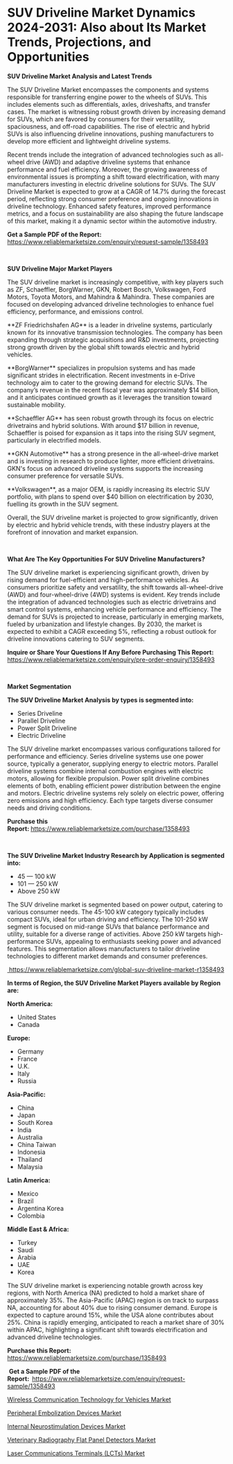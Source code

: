 <p><h1>SUV Driveline Market Dynamics 2024-2031: Also about Its Market Trends, Projections, and Opportunities</h1></p><p><strong>SUV Driveline Market Analysis and Latest Trends</strong></p>
<p><p>The SUV Driveline Market encompasses the components and systems responsible for transferring engine power to the wheels of SUVs. This includes elements such as differentials, axles, driveshafts, and transfer cases. The market is witnessing robust growth driven by increasing demand for SUVs, which are favored by consumers for their versatility, spaciousness, and off-road capabilities. The rise of electric and hybrid SUVs is also influencing driveline innovations, pushing manufacturers to develop more efficient and lightweight driveline systems.</p><p>Recent trends include the integration of advanced technologies such as all-wheel drive (AWD) and adaptive driveline systems that enhance performance and fuel efficiency. Moreover, the growing awareness of environmental issues is prompting a shift toward electrification, with many manufacturers investing in electric driveline solutions for SUVs. The SUV Driveline Market is expected to grow at a CAGR of 14.7% during the forecast period, reflecting strong consumer preference and ongoing innovations in driveline technology. Enhanced safety features, improved performance metrics, and a focus on sustainability are also shaping the future landscape of this market, making it a dynamic sector within the automotive industry.</p></p>
<p><strong>Get a Sample PDF of the Report:&nbsp;</strong> <a href="https://www.reliablemarketsize.com/enquiry/request-sample/1358493?utm_campaign=1131&utm_medium=2&utm_source=Github&utm_content=ia&utm_term=11102024&utm_id=suv-driveline">https://www.reliablemarketsize.com/enquiry/request-sample/1358493</a></p>
<p>&nbsp;</p>
<p><strong>SUV Driveline Major Market Players</strong></p>
<p><p>The SUV driveline market is increasingly competitive, with key players such as ZF, Schaeffler, BorgWarner, GKN, Robert Bosch, Volkswagen, Ford Motors, Toyota Motors, and Mahindra & Mahindra. These companies are focused on developing advanced driveline technologies to enhance fuel efficiency, performance, and emissions control.</p><p>**ZF Friedrichshafen AG** is a leader in driveline systems, particularly known for its innovative transmission technologies. The company has been expanding through strategic acquisitions and R&D investments, projecting strong growth driven by the global shift towards electric and hybrid vehicles.</p><p>**BorgWarner** specializes in propulsion systems and has made significant strides in electrification. Recent investments in e-Drive technology aim to cater to the growing demand for electric SUVs. The company’s revenue in the recent fiscal year was approximately $14 billion, and it anticipates continued growth as it leverages the transition toward sustainable mobility.</p><p>**Schaeffler AG** has seen robust growth through its focus on electric drivetrains and hybrid solutions. With around $17 billion in revenue, Schaeffler is poised for expansion as it taps into the rising SUV segment, particularly in electrified models.</p><p>**GKN Automotive** has a strong presence in the all-wheel-drive market and is investing in research to produce lighter, more efficient drivetrains. GKN's focus on advanced driveline systems supports the increasing consumer preference for versatile SUVs.</p><p>**Volkswagen**, as a major OEM, is rapidly increasing its electric SUV portfolio, with plans to spend over $40 billion on electrification by 2030, fuelling its growth in the SUV segment. </p><p>Overall, the SUV driveline market is projected to grow significantly, driven by electric and hybrid vehicle trends, with these industry players at the forefront of innovation and market expansion.</p></p>
<p>&nbsp;</p>
<p><strong>What Are The Key Opportunities For SUV Driveline Manufacturers?</strong></p>
<p><p>The SUV driveline market is experiencing significant growth, driven by rising demand for fuel-efficient and high-performance vehicles. As consumers prioritize safety and versatility, the shift towards all-wheel-drive (AWD) and four-wheel-drive (4WD) systems is evident. Key trends include the integration of advanced technologies such as electric drivetrains and smart control systems, enhancing vehicle performance and efficiency. The demand for SUVs is projected to increase, particularly in emerging markets, fueled by urbanization and lifestyle changes. By 2030, the market is expected to exhibit a CAGR exceeding 5%, reflecting a robust outlook for driveline innovations catering to SUV segments.</p></p>
<p><strong>Inquire or Share Your Questions If Any Before Purchasing This Report:</strong> <a href="https://www.reliablemarketsize.com/enquiry/pre-order-enquiry/1358493?utm_campaign=1131&utm_medium=2&utm_source=Github&utm_content=ia&utm_term=11102024&utm_id=suv-driveline">https://www.reliablemarketsize.com/enquiry/pre-order-enquiry/1358493</a></p>
<p>&nbsp;</p>
<p><strong>Market Segmentation</strong></p>
<p><strong>The SUV Driveline Market Analysis by types is segmented into:</strong></p>
<p><ul><li>Series Driveline</li><li>Parallel Driveline</li><li>Power Split Driveline</li><li>Electric Driveline</li></ul></p>
<p><p>The SUV driveline market encompasses various configurations tailored for performance and efficiency. Series driveline systems use one power source, typically a generator, supplying energy to electric motors. Parallel driveline systems combine internal combustion engines with electric motors, allowing for flexible propulsion. Power split driveline combines elements of both, enabling efficient power distribution between the engine and motors. Electric driveline systems rely solely on electric power, offering zero emissions and high efficiency. Each type targets diverse consumer needs and driving conditions.</p></p>
<p><strong>Purchase this Report:&nbsp;</strong><a href="https://www.reliablemarketsize.com/purchase/1358493?utm_campaign=1131&utm_medium=2&utm_source=Github&utm_content=ia&utm_term=11102024&utm_id=suv-driveline">https://www.reliablemarketsize.com/purchase/1358493</a></p>
<p>&nbsp;</p>
<p><strong>The SUV Driveline Market Industry Research by Application is segmented into:</strong></p>
<p><ul><li>45 — 100 kW</li><li>101 — 250 kW</li><li>Above 250 kW</li></ul></p>
<p><p>The SUV driveline market is segmented based on power output, catering to various consumer needs. The 45-100 kW category typically includes compact SUVs, ideal for urban driving and efficiency. The 101-250 kW segment is focused on mid-range SUVs that balance performance and utility, suitable for a diverse range of activities. Above 250 kW targets high-performance SUVs, appealing to enthusiasts seeking power and advanced features. This segmentation allows manufacturers to tailor driveline technologies to different market demands and consumer preferences.</p></p>
<p><a href="https://www.reliablemarketsize.com/global-suv-driveline-market-r1358493?utm_campaign=1131&utm_medium=2&utm_source=Github&utm_content=ia&utm_term=11102024&utm_id=suv-driveline">&nbsp;https://www.reliablemarketsize.com/global-suv-driveline-market-r1358493</a></p>
<p><strong>In terms of Region, the SUV Driveline Market Players available by Region are:</strong></p>
<p>
    <p> <strong> North America: </strong>
        <ul>
            <li>United States</li>
            <li>Canada</li>
        </ul>
        </p> 
    <p> <strong> Europe: </strong>
        <ul>
            <li>Germany</li>
            <li>France</li>
            <li>U.K.</li>
            <li>Italy</li>
            <li>Russia</li>
        </ul>
        </p> 
    <p> <strong> Asia-Pacific: </strong>
        <ul>
            <li>China</li>
            <li>Japan</li>
            <li>South Korea</li>
            <li>India</li>
            <li>Australia</li>
            <li>China Taiwan</li>
            <li>Indonesia</li>
            <li>Thailand</li>
            <li>Malaysia</li>
        </ul>
        </p> 
    <p> <strong> Latin America: </strong>
        <ul>
            <li>Mexico</li>
            <li>Brazil</li>
            <li>Argentina Korea</li>
            <li>Colombia</li>
        </ul>
        </p> 
    <p> <strong> Middle East & Africa: </strong>
        <ul>
            <li>Turkey</li>
            <li>Saudi</li>
            <li>Arabia</li>
            <li>UAE</li>
            <li>Korea</li>
        </ul>
    </p>
    </p>
<p><p>The SUV driveline market is experiencing notable growth across key regions, with North America (NA) predicted to hold a market share of approximately 35%. The Asia-Pacific (APAC) region is on track to surpass NA, accounting for about 40% due to rising consumer demand. Europe is expected to capture around 15%, while the USA alone contributes about 25%. China is rapidly emerging, anticipated to reach a market share of 30% within APAC, highlighting a significant shift towards electrification and advanced driveline technologies.</p></p>
<p><strong>Purchase this Report: </strong><a href="https://www.reliablemarketsize.com/purchase/1358493?utm_campaign=1131&utm_medium=2&utm_source=Github&utm_content=ia&utm_term=11102024&utm_id=suv-driveline">https://www.reliablemarketsize.com/purchase/1358493</a></p>
<p>&nbsp;<strong>Get a Sample PDF of the Report:&nbsp;&nbsp;</strong><a href="https://www.reliablemarketsize.com/enquiry/request-sample/1358493?utm_campaign=1131&utm_medium=2&utm_source=Github&utm_content=ia&utm_term=11102024&utm_id=suv-driveline">https://www.reliablemarketsize.com/enquiry/request-sample/1358493</a></p>
<p><strong></strong></p>
<p><p><a href="https://issuu.com/reportprime-2/docs/wireless-communication-technology-f_7495fd2530d7ed?utm_campaign=1131&utm_medium=2&utm_source=Github&utm_content=ia&utm_term=11102024&utm_id=suv-driveline">Wireless Communication Technology for Vehicles Market</a></p><p><a href="https://www.linkedin.com/pulse/global-peripheral-embolization-devices-market-analysis-kzw8c?utm_campaign=1131&utm_medium=2&utm_source=Github&utm_content=ia&utm_term=11102024&utm_id=suv-driveline">Peripheral Embolization Devices Market</a></p><p><a href="https://www.linkedin.com/pulse/internal-neurostimulation-devices-market-global-regional-bbgtc?utm_campaign=1131&utm_medium=2&utm_source=Github&utm_content=ia&utm_term=11102024&utm_id=suv-driveline">Internal Neurostimulation Devices Market</a></p><p><a href="https://www.linkedin.com/pulse/veterinary-radiography-flat-panel-detectors-market-investigation-rflnc?utm_campaign=1131&utm_medium=2&utm_source=Github&utm_content=ia&utm_term=11102024&utm_id=suv-driveline">Veterinary Radiography Flat Panel Detectors Market</a></p><p><a href="https://issuu.com/reportprime-2/docs/laser-communications-terminals-lcts_e5cb60f1fae493?utm_campaign=1131&utm_medium=2&utm_source=Github&utm_content=ia&utm_term=11102024&utm_id=suv-driveline">Laser Communications Terminals (LCTs) Market</a></p></p>